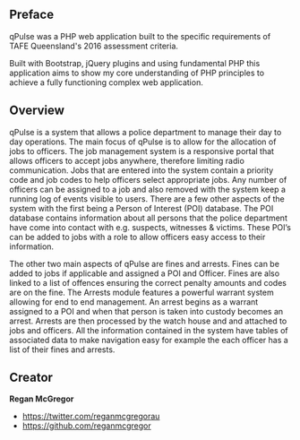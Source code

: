 ## Preface

qPulse was a PHP web application built to the specific requirements of TAFE Queensland's 2016 assessment criteria.

Built with Bootstrap, jQuery plugins and using fundamental PHP this application aims to show my core understanding of PHP principles to achieve a fully functioning complex web application.


## Overview
qPulse is a system that allows a police department to manage their day to day operations. The main focus of qPulse is to allow for the allocation of jobs to officers. The job management system is a responsive portal that allows officers to accept jobs anywhere, therefore limiting radio communication.
Jobs that are entered into the system contain a priority code and job codes to help officers select appropriate jobs. Any number of officers can be assigned to a job and also removed with the system keep a running log of events visible to users.
There are a few other aspects of the system with the first being a Person of Interest (POI) database. The POI database contains information about all persons that the police department have come into contact with e.g. suspects, witnesses & victims. These POI’s can be added to jobs with a role to allow officers easy access to their information.

The other two main aspects of qPulse are fines and arrests. Fines can be added to jobs if applicable and assigned a POI and Officer. Fines are also linked to a list of offences ensuring the correct penalty amounts and codes are on the fine. The Arrests module features a powerful warrant system allowing for end to end management. An arrest begins as a warrant assigned to a POI and when that person is taken into custody becomes an arrest. Arrests are then processed by the watch house and and attached to jobs and officers.
All the information contained in the system have tables of associated data to make navigation easy for example the each officer has a list of their fines and arrests.



## Creator

**Regan McGregor**

* <https://twitter.com/reganmcgregorau>
* <https://github.com/reganmcgregor>
